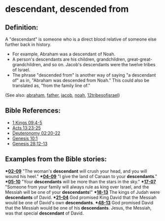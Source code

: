 # descendant, descended from #

## Definition: ##

A "descendant" is someone who is a direct blood relative of someone else further back in history.

* For example, Abraham was a descendant of Noah.
* A person's descendants are his children, grandchildren, great-great-grandchildren, and so on. Jacob's descendants were the twelve tribes of Israel.
* The phrase "descended from" is another way of saying "a descendant of" as in, "Abraham was descended from Noah." This could also be translated as, "from the family line of." 

(See also: [abraham](../other/abraham.md), [father](../other/father.md), [jacob](../other/jacob.md), [noah](../other/noah.md), [12tribesofisrael](../other/12tribesofisrael.md))

## Bible References: ##

* [1 Kings 09:4-5](https://door43.org/en/bible/notes/1ki/09/04)
* [Acts 13:23-25](https://door43.org/en/bible/notes/act/13/23)
* [Deuteronomy 02:20-22](https://door43.org/en/bible/notes/deu/02/20)
* [Genesis 10:1](https://door43.org/en/bible/notes/gen/10/01)
* [Genesis 28:12-13](https://door43.org/en/bible/notes/gen/28/12)

## Examples from the Bible stories: ##

  __*[02-09](https://door43.org/en/obs/notes/frames/02-09)__ "The woman's __descendant__ will crush your head, and you will wound his heel."
  __*[04-09](https://door43.org/en/obs/notes/frames/04-09)__ "I give the land of Canaan to your __descendants__."
  __*[05-10](https://door43.org/en/obs/notes/frames/05-10)__ "Your __descendants__ will be more than the stars in the sky."
  __*[17-07](https://door43.org/en/obs/notes/frames/17-07)__ "Someone from your family will always rule as king over Israel, and the Messiah will be one of your __descendants__!"
  __*[18-13](https://door43.org/en/obs/notes/frames/18-13)__ The kings of Judah were __descendants__ of David.
  __*[21-04](https://door43.org/en/obs/notes/frames/21-04)__ God promised King David that the Messiah would be one of David's own __descendants__.
  __*[48-13](https://door43.org/en/obs/notes/frames/48-13)__ God promised David that the Messiah would be one of his __descendants__. Jesus, the Messiah, was that special __descendant__ of David.



